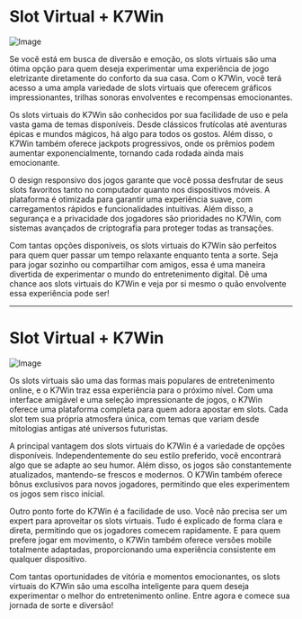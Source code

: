 # Slot Virtual + K7Win

![Image](https://github.com/user-attachments/assets/b9de9dee-b60e-46a0-9e49-3c6ca594ed6f)

Se você está em busca de diversão e emoção, os slots virtuais são uma ótima opção para quem deseja experimentar uma experiência de jogo eletrizante diretamente do conforto da sua casa. Com o K7Win, você terá acesso a uma ampla variedade de slots virtuais que oferecem gráficos impressionantes, trilhas sonoras envolventes e recompensas emocionantes. 

Os slots virtuais do K7Win são conhecidos por sua facilidade de uso e pela vasta gama de temas disponíveis. Desde clássicos frutícolas até aventuras épicas e mundos mágicos, há algo para todos os gostos. Além disso, o K7Win também oferece jackpots progressivos, onde os prêmios podem aumentar exponencialmente, tornando cada rodada ainda mais emocionante.

O design responsivo dos jogos garante que você possa desfrutar de seus slots favoritos tanto no computador quanto nos dispositivos móveis. A plataforma é otimizada para garantir uma experiência suave, com carregamentos rápidos e funcionalidades intuitivas. Além disso, a segurança e a privacidade dos jogadores são prioridades no K7Win, com sistemas avançados de criptografia para proteger todas as transações.

Com tantas opções disponíveis, os slots virtuais do K7Win são perfeitos para quem quer passar um tempo relaxante enquanto tenta a sorte. Seja para jogar sozinho ou compartilhar com amigos, essa é uma maneira divertida de experimentar o mundo do entretenimento digital. Dê uma chance aos slots virtuais do K7Win e veja por si mesmo o quão envolvente essa experiência pode ser!

---

# Slot Virtual + K7Win

![Image](https://github.com/user-attachments/assets/b9de9dee-b60e-46a0-9e49-3c6ca594ed6f)

Os slots virtuais são uma das formas mais populares de entretenimento online, e o K7Win traz essa experiência para o próximo nível. Com uma interface amigável e uma seleção impressionante de jogos, o K7Win oferece uma plataforma completa para quem adora apostar em slots. Cada slot tem sua própria atmosfera única, com temas que variam desde mitologias antigas até universos futuristas.

A principal vantagem dos slots virtuais do K7Win é a variedade de opções disponíveis. Independentemente do seu estilo preferido, você encontrará algo que se adapte ao seu humor. Além disso, os jogos são constantemente atualizados, mantendo-se frescos e modernos. O K7Win também oferece bônus exclusivos para novos jogadores, permitindo que eles experimentem os jogos sem risco inicial.

Outro ponto forte do K7Win é a facilidade de uso. Você não precisa ser um expert para aproveitar os slots virtuais. Tudo é explicado de forma clara e direta, permitindo que os jogadores comecem rapidamente. E para quem prefere jogar em movimento, o K7Win também oferece versões mobile totalmente adaptadas, proporcionando uma experiência consistente em qualquer dispositivo.

Com tantas oportunidades de vitória e momentos emocionantes, os slots virtuais do K7Win são uma escolha inteligente para quem deseja experimentar o melhor do entretenimento online. Entre agora e comece sua jornada de sorte e diversão!
